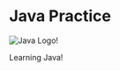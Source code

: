 # Java Practice
![Java Logo!](https://upload.wikimedia.org/wikipedia/en/3/30/Java_programming_language_logo.svg)

Learning Java!
